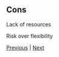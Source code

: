 ## Cons

Lack of resources

Risk over flexibility

<a href="/pageThree" class="button">Previous</a> | <a href="/pageFive" class="button">Next</a>

